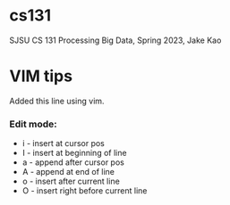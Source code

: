 # cs131

SJSU CS 131 Processing Big Data, Spring 2023, Jake Kao

# VIM tips 

Added this line using vim. 

### Edit mode: 

* i - insert at cursor pos 
* I - insert at beginning of line
* a - append after cursor pos
* A - append at end of line
* o - insert after current line
* O - insert right before current line

